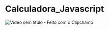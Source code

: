 # Calculadora_Javascript


![Vídeo sem título ‐ Feito com o Clipchamp](https://github.com/Brunocruiz/Calculadora_Javascript/assets/158602446/da8e2cf4-e2f7-4fa1-8319-3fd76254f243)
